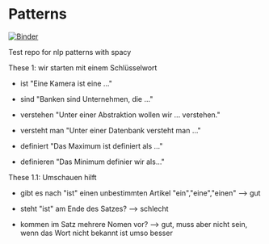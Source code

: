 # Patterns

[![Binder](https://mybinder.org/badge_logo.svg)](https://mybinder.org/v2/gh/InputMoe/Patterns/HEAD)

Test repo for nlp patterns with spacy

These 1: wir starten mit einem Schlüsselwort

+ ist "Eine Kamera ist eine ..."

+ sind  "Banken sind Unternehmen, die ..."

+ verstehen "Unter einer Abstraktion wollen wir ... verstehen."
+ versteht man "Unter einer Datenbank versteht man ..."
+ definiert "Das Maximum ist definiert als ..."
+ definieren "Das Minimum definier wir als..."

These 1.1: Umschauen hilft

+ gibt es nach "ist" einen unbestimmten Artikel "ein","eine","einen" --> gut

+ steht "ist" am Ende des Satzes? --> schlecht

+ kommen im Satz mehrere Nomen vor? --> gut, muss aber nicht sein, wenn das Wort nicht bekannt ist umso besser


